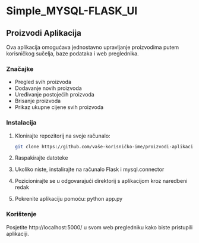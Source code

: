 # Simple_MYSQL-FLASK_UI

## Proizvodi Aplikacija

Ova aplikacija omogućava jednostavno upravljanje proizvodima putem korisničkog sučelja, baze podataka i web preglednika.

### Značajke

- Pregled svih proizvoda
- Dodavanje novih proizvoda
- Uređivanje postojećih proizvoda
- Brisanje proizvoda
- Prikaz ukupne cijene svih proizvoda

### Instalacija

1. Klonirajte repozitorij na svoje računalo:

   ```bash
   git clone https://github.com/vaše-korisničko-ime/proizvodi-aplikacija.git

2. Raspakirajte datoteke
3. Ukoliko niste, instalirajte na računalo Flask i mysql.connector
4. Pozicionirajte se u odgovarajući direktorij s aplikacijom kroz naredbeni redak
5. Pokrenite aplikaciju pomoću: python app.py

### Korištenje
Posjetite http://localhost:5000/ u svom web pregledniku kako biste pristupili aplikaciji.
